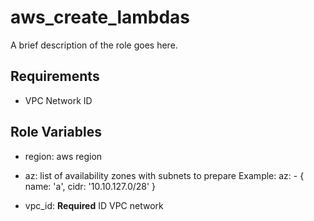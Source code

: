 aws_create_lambdas
=========

A brief description of the role goes here.

Requirements
------------

* VPC Network ID

Role Variables
--------------

* region: 
    aws region
* az: 
    list of availability zones with subnets to prepare
  Example:
    az:
      - { name: 'a', cidr: '10.10.127.0/28' }

* vpc_id: 
    **Required** ID VPC network